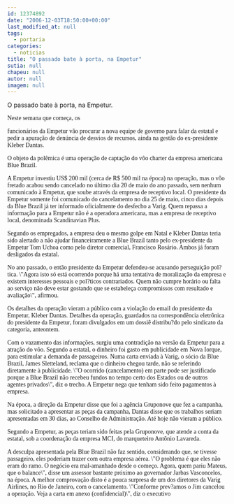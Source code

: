 ```yaml
---
id: 12374892
date: "2006-12-03T18:50:00+00:00"
last_modified_at: null
tags:
  - portaria
categories:
  - noticias
title: "O passado bate à porta, na Empetur"
sutia: null
chapeu: null
autor: null
imagem: null
---
```

<p><P>O passado bate à porta, na Empetur.</P></p>
<p><P><FONT face=Verdana>Neste semana que começa, os</p>
<p> funcionários da Empetur vão procurar a nova equipe de governo para falar da estatal e pedir a apuração de denúncia de desvios de recursos, ainda na gestão do ex-presidente Kleber Dantas.</FONT></P></p>
<p><P><FONT face=Verdana>O objeto da polêmica é uma operação de captação do vôo charter da empresa americana Blue Brazil.</FONT></P></p>
<p><P><FONT face=Verdana>A Empetur investiu US$ 200 mil (cerca de R$ 500 mil na época) na operação, mas o vôo fretado acabou sendo cancelado no último dia 20 de maio do ano passado, sem nenhum comunicado à Empetur, que soube através da empresa de receptivo local. O presidente da Empetur somente foi comunicado do cancelamento no dia 25 de maio, cinco dias depois da Blue Brazil já ter informado oficialmente do desfecho a Varig. Quem repassa a informação para a Empetur não é a operadora americana, mas a empresa de receptivo local, denominada Scandinavian Plus. </FONT></P></p>
<p><P><FONT face=Verdana>Segundo os empregados, a empresa deu o mesmo golpe em Natal e Kleber Dantas teria sido alertado a não ajudar financeiramente a Blue Brazil tanto pelo ex-presidente da Empetur Tom Uchoa como pelo diretor comercial, Francisco Rosário. Ambos já foram desligados da estatal. </FONT></P></p>
<p><P><FONT face=Verdana>No ano passado, o então presidente da Empetur defendeu-se acusando perseguição pol?tica. \"Agora isto só está ocorrendo porque há uma tentativa de moralização da empresa e existem interesses pessoais e pol?ticos contrariados. Quem não cumpre horário ou falta ao serviço não deve estar gostando que se estabeleça compromissos com resultado e avaliação\", afirmou. </FONT></P></p>
<p><P><FONT face=Verdana>Os detalhes da operação vieram a público com a violação do email do presidente da Empetur, Kleber Dantas. Detalhes da operação, guardados na correspondência eletrônica do presidente da Empetur, foram divulgados em um dossiê distribu?do pelo sindicato da categoria, anteontem. </FONT></P></p>
<p><P><FONT face=Verdana>Com o vazamento das informações, surgiu uma contradição na versão da Empetur para a atração do vôo. Segundo a estatal, o dinheiro foi gasto em publicidade em Nova Iorque, para estimular a demanda de passageiros. Numa carta enviada à Varig, o sócio da Blue Brazil, James Sletteland, reclama que o dinheiro chegou tarde, não se referindo diretamente à publicidade. \"O ocorrido (cancelamento) em parte pode ser justificado porque a Blue Brazil não recebeu fundos no tempo certo dos Estados ou de outros agentes privados\", diz o trecho. A Empetur nega que tenham sido feito pagamentos à empresa. </FONT></P></p>
<p><P><FONT face=Verdana>Na época, a direção da Empetur disse que foi a agência Gruponove que fez a campanha, mas solicitado a apresentar as peças da campanha, Dantas disse que os trabalhos seriam apresentadas em 30 dias, ao Conselho de Administração. Até hoje não vieram a público. </FONT></P></p>
<p><P><FONT face=Verdana>Segundo a Empetur, as peças teriam sido feitas pela Gruponove, que atende a conta da estatal, sob a coordenação da empresa MCI, do marqueteiro Antônio Lavareda. </FONT></P></p>
<p><P><FONT face=Verdana>A desculpa apresentada pela Blue Brazil não faz sentido, considerando que, se tivesse passageiro, eles poderiam trazer com outra empresa aérea. \"O problema é que eles não eram do ramo. O negócio era mal-amanhado desde o começo. Agora, quem pariu Mateus, que o balance\", disse um assessor bastante próximo ao governador Jarbas Vasconcelos, na época. A melhor comprovação disto é a pouca surpresa de um dos diretores da Varig Airlines, no Rio de Janeiro, com o cancelamento. \"Conforme prev?amos o Jim cancelou a operação. Veja a carta em anexo (confidencial)\", diz o executivo</FONT></P> </p>
